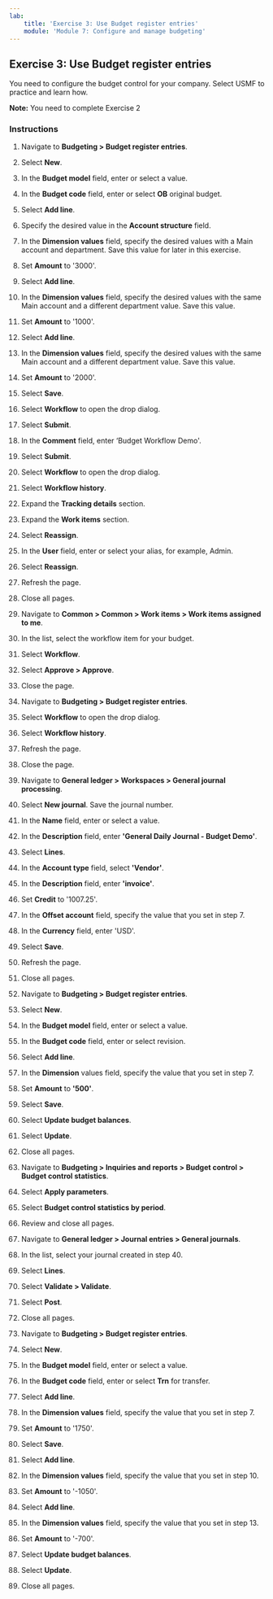 ```yaml
---
lab:
    title: 'Exercise 3: Use Budget register entries'
    module: 'Module 7: Configure and manage budgeting'
---
```


## Exercise 3: Use Budget register entries

You need to configure the budget control for your company. Select USMF to practice and learn how. 

**Note:** You need to complete Exercise 2

### Instructions

1. Navigate to **Budgeting &gt; Budget register entries**.

2. Select **New**.

3. In the **Budget model** field, enter or select a value.

4. In the **Budget code** field, enter or select **OB** original budget.

5. Select **Add line**.

6. Specify the desired value in the **Account structure** field.

7. In the **Dimension values** field, specify the desired values with a Main account and department. Save this value for later in this exercise.

8. Set **Amount** to '3000'.

9. Select **Add line**.

10. In the **Dimension values** field, specify the desired values with the same Main account and a different department value. Save this value.

11. Set **Amount** to '1000'.

12. Select **Add line**.

13. In the **Dimension values** field, specify the desired values with the same Main account and a different department value. Save this value.

14. Set **Amount** to '2000'.

15. Select **Save**.

16. Select **Workflow** to open the drop dialog.

17. Select **Submit**.

18. In the **Comment** field, enter ‘Budget Workflow Demo'.

19. Select **Submit**.

20. Select **Workflow** to open the drop dialog.

21. Select **Workflow history**.

22. Expand the **Tracking details** section.

23. Expand the **Work items** section.

24. Select **Reassign**.

25. In the **User** field, enter or select your alias, for example, Admin.

26. Select **Reassign**.

27. Refresh the page.

28. Close all pages.

29. Navigate to **Common &gt; Common &gt; Work items &gt; Work items assigned to me**.

30. In the list, select the workflow item for your budget.

31. Select **Workflow**.

32. Select **Approve &gt; Approve**.

33. Close the page.

34. Navigate to **Budgeting &gt; Budget register entries**.

35. Select **Workflow** to open the drop dialog.

36. Select **Workflow history**.

37. Refresh the page.

38. Close the page.

39. Navigate to **General ledger &gt; Workspaces &gt; General journal processing**.

40. Select **New journal**. Save the journal number.

41. In the **Name** field, enter or select a value.

42. In the **Description** field, enter **'General Daily Journal - Budget Demo'**.

43. Select **Lines**.

44. In the **Account type** field, select **'Vendor'**.

45. In the **Description** field, enter **'invoice'**.

46. Set **Credit** to '1007.25'.

47. In the **Offset account** field, specify the value that you set in step 7.

48. In the **Currency** field, enter 'USD'.

49. Select **Save**.

50. Refresh the page.

51. Close all pages.

52. Navigate to **Budgeting &gt; Budget register entries**.

53. Select **New**.

54. In the **Budget model** field, enter or select a value.

55. In the **Budget code** field, enter or select revision.

56. Select **Add line**.

57. In the **Dimension** values field, specify the value that you set in step 7.

58. Set **Amount** to **'500'**.

59. Select **Save**.

60. Select **Update budget balances**.

61. Select **Update**.

62. Close all pages.

63. Navigate to **Budgeting &gt; Inquiries and reports &gt; Budget control &gt; Budget control statistics**.

64. Select **Apply parameters**.

65. Select **Budget control statistics by period**.

66. Review and close all pages.

67. Navigate to **General ledger &gt; Journal entries &gt; General journals**.

68. In the list, select your journal created in step 40.

69. Select **Lines**.

70. Select **Validate &gt; Validate**.

71. Select **Post**.

72. Close all pages.

73. Navigate to **Budgeting &gt; Budget register entries**.

74. Select **New**.

75. In the **Budget model** field, enter or select a value.

76. In the **Budget code** field, enter or select **Trn** for transfer.

77. Select **Add line**.

78. In the **Dimension values** field, specify the value that you set in step 7.

79. Set **Amount** to '1750'.

80. Select **Save**.

81. Select **Add line**.

82. In the **Dimension values** field, specify the value that you set in step 10.

83. Set **Amount** to '-1050'.

84. Select **Add line**.

85. In the **Dimension values** field, specify the value that you set in step 13.

86. Set **Amount** to '-700'.

87. Select **Update budget balances**.

88. Select **Update**.

89. Close all pages.

 

